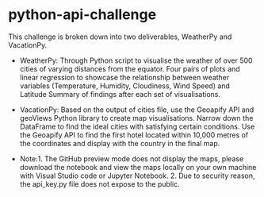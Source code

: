 # python-api-challenge
This challenge is broken down into two deliverables, WeatherPy and VacationPy.
- WeatherPy: Through Python script to visualise the weather of over 500 cities of varying distances from the equator.
             Four pairs of plots and linear regression to showcase the relationship between weather variables (Temperature, Humidity, Cloudiness, Wind Speed) and Latitude
             Summary of findings after each set of visualisations.
- VacationPy: Based on the output of cities file, use the Geoapify API and geoViews Python library to create map visualisations.
              Narrow down the DataFrame to find the ideal cities with satisfying certain conditions.
              Use the Geoapify API to find the first hotel located within 10,000 metres of the coordinates and display with the country in the final map.
  
- Note:1. The GitHub preview mode does not display the maps, please download the notebook and view the maps locally on your own machine with Visual Studio code or Jupyter Notebook.
       2. Due to security reason, the api_key.py file does not expose to the public.
